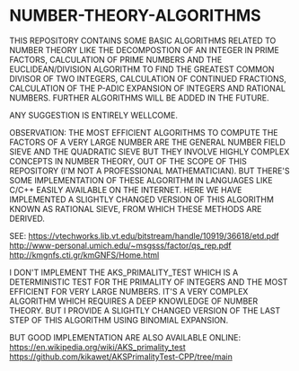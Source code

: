 # NUMBER-THEORY-ALGORITHMS
THIS REPOSITORY CONTAINS SOME BASIC ALGORITHMS RELATED TO NUMBER THEORY LIKE THE DECOMPOSTION OF AN INTEGER IN PRIME FACTORS, CALCULATION OF PRIME NUMBERS AND THE EUCLIDEAN/DIVISION ALGORITHM TO FIND THE GREATEST COMMON DIVISOR OF TWO INTEGERS, CALCULATION OF CONTINUED FRACTIONS, CALCULATION OF THE P-ADIC EXPANSION OF INTEGERS AND RATIONAL NUMBERS. FURTHER ALGORITHMS WILL BE ADDED IN THE FUTURE.

ANY SUGGESTION IS ENTIRELY WELLCOME.


OBSERVATION: THE MOST EFFICIENT ALGORITHMS TO COMPUTE THE FACTORS OF A VERY LARGE NUMBER ARE THE GENERAL NUMBER FIELD  SIEVE AND THE QUADRATIC SIEVE BUT THEY INVOLVE HIGHLY COMPLEX CONCEPTS IN NUMBER THEORY, OUT OF THE SCOPE OF THIS REPOSITORY (I'M NOT A PROFESSIONAL MATHEMATICIAN). BUT THERE'S SOME IMPLEMENTATION OF THESE ALGORITHM IN LANGUAGES LIKE C/C++ EASILY AVAILABLE ON THE INTERNET. HERE WE HAVE IMPLEMENTED A SLIGHTLY CHANGED VERSION OF THIS ALGORITHM KNOWN AS RATIONAL SIEVE, FROM WHICH THESE METHODS ARE DERIVED.


SEE: https://vtechworks.lib.vt.edu/bitstream/handle/10919/36618/etd.pdf
http://www-personal.umich.edu/~msgsss/factor/qs_rep.pdf
http://kmgnfs.cti.gr/kmGNFS/Home.html


I DON'T IMPLEMENT THE AKS_PRIMALITY_TEST WHICH IS A DETERMINISTIC TEST FOR THE PRIMALITY OF INTEGERS AND THE MOST EFFICIENT FOR VERY LARGE NUMBERS. IT'S A VERY COMPLEX ALGORITHM WHICH REQUIRES A DEEP KNOWLEDGE OF NUMBER THEORY. BUT I PROVIDE A SLIGHTLY CHANGED VERSION OF THE LAST STEP OF THIS ALGORITHM USING BINOMIAL EXPANSION.

BUT GOOD IMPLEMENTATION ARE ALSO AVAILABLE ONLINE:
https://en.wikipedia.org/wiki/AKS_primality_test
https://github.com/kikawet/AKSPrimalityTest-CPP/tree/main
